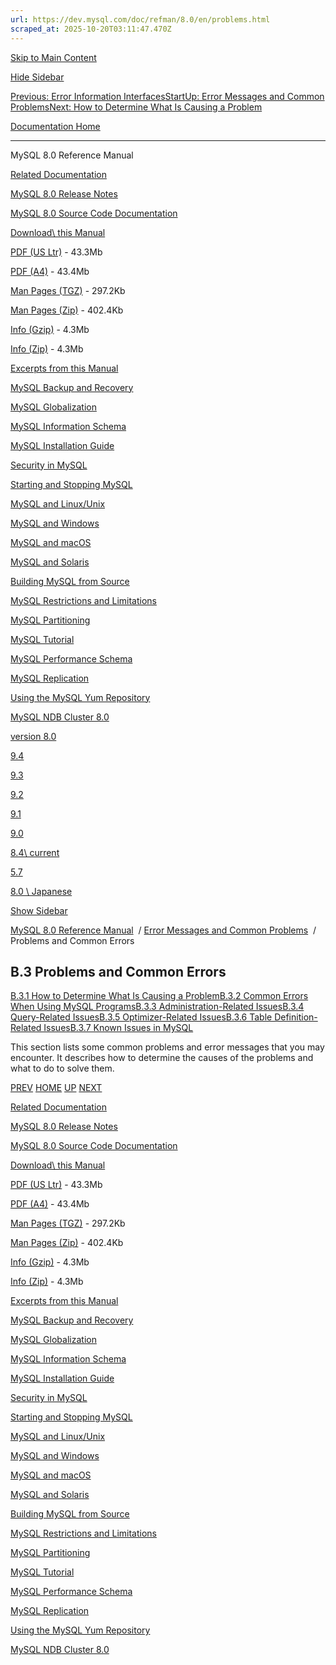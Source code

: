```yaml
---
url: https://dev.mysql.com/doc/refman/8.0/en/problems.html
scraped_at: 2025-10-20T03:11:47.470Z
---
```


[Skip to Main Content](https://dev.mysql.com/doc/refman/8.0/en/problems.html#main)

[Hide Sidebar](https://dev.mysql.com/doc/refman/8.0/en/problems.html "Hide Sidebar")

[Previous: Error Information Interfaces](https://dev.mysql.com/doc/refman/8.0/en/error-interfaces.html "Previous: Error Information Interfaces")[Start](https://dev.mysql.com/doc/refman/8.0/en/index.html "Start")[Up: Error Messages and Common Problems](https://dev.mysql.com/doc/refman/8.0/en/error-handling.html "Up: Error Messages and Common Problems")[Next: How to Determine What Is Causing a Problem](https://dev.mysql.com/doc/refman/8.0/en/what-is-crashing.html "Next: How to Determine What Is Causing a Problem")

[Documentation Home](https://dev.mysql.com/doc/)

* * *

MySQL 8.0 Reference Manual

[Related Documentation](https://dev.mysql.com/doc/refman/8.0/en/problems.html)

[MySQL 8.0 Release Notes](https://dev.mysql.com/doc/relnotes/mysql/8.0/en/)

[MySQL 8.0 Source Code Documentation](https://dev.mysql.com/doc/dev/mysql-server/latest/)

[Download\\
this Manual](https://dev.mysql.com/doc/refman/8.0/en/problems.html)

[PDF (US Ltr)](https://downloads.mysql.com/docs/refman-8.0-en.pdf)
\- 43.3Mb

[PDF (A4)](https://downloads.mysql.com/docs/refman-8.0-en.a4.pdf)
\- 43.4Mb

[Man Pages (TGZ)](https://downloads.mysql.com/docs/refman-8.0-en.man-gpl.tar.gz)
\- 297.2Kb

[Man Pages (Zip)](https://downloads.mysql.com/docs/refman-8.0-en.man-gpl.zip)
\- 402.4Kb

[Info (Gzip)](https://downloads.mysql.com/docs/mysql-8.0.info.gz)
\- 4.3Mb

[Info (Zip)](https://downloads.mysql.com/docs/mysql-8.0.info.zip)
\- 4.3Mb

[Excerpts from this Manual](https://dev.mysql.com/doc/refman/8.0/en/problems.html)

[MySQL Backup and Recovery](https://dev.mysql.com/doc/mysql-backup-excerpt/8.0/en/)

[MySQL Globalization](https://dev.mysql.com/doc/mysql-g11n-excerpt/8.0/en/)

[MySQL Information Schema](https://dev.mysql.com/doc/mysql-infoschema-excerpt/8.0/en/)

[MySQL Installation Guide](https://dev.mysql.com/doc/mysql-installation-excerpt/8.0/en/)

[Security in MySQL](https://dev.mysql.com/doc/mysql-security-excerpt/8.0/en/)

[Starting and Stopping MySQL](https://dev.mysql.com/doc/mysql-startstop-excerpt/8.0/en/)

[MySQL and Linux/Unix](https://dev.mysql.com/doc/mysql-linuxunix-excerpt/8.0/en/)

[MySQL and Windows](https://dev.mysql.com/doc/mysql-windows-excerpt/8.0/en/)

[MySQL and macOS](https://dev.mysql.com/doc/mysql-macos-excerpt/8.0/en/)

[MySQL and Solaris](https://dev.mysql.com/doc/mysql-solaris-excerpt/8.0/en/)

[Building MySQL from Source](https://dev.mysql.com/doc/mysql-sourcebuild-excerpt/8.0/en/)

[MySQL Restrictions and Limitations](https://dev.mysql.com/doc/mysql-reslimits-excerpt/8.0/en/)

[MySQL Partitioning](https://dev.mysql.com/doc/mysql-partitioning-excerpt/8.0/en/)

[MySQL Tutorial](https://dev.mysql.com/doc/mysql-tutorial-excerpt/8.0/en/)

[MySQL Performance Schema](https://dev.mysql.com/doc/mysql-perfschema-excerpt/8.0/en/)

[MySQL Replication](https://dev.mysql.com/doc/mysql-replication-excerpt/8.0/en/)

[Using the MySQL Yum Repository](https://dev.mysql.com/doc/mysql-repo-excerpt/8.0/en/)

[MySQL NDB Cluster 8.0](https://dev.mysql.com/doc/mysql-cluster-excerpt/8.0/en/)

[version 8.0](https://dev.mysql.com/doc/refman/8.0/en/problems.html)

[9.4](https://dev.mysql.com/doc/refman/9.4/en/problems.html)

[9.3](https://dev.mysql.com/doc/refman/9.3/en/problems.html)

[9.2](https://dev.mysql.com/doc/refman/9.2/en/problems.html)

[9.1](https://dev.mysql.com/doc/refman/9.1/en/problems.html)

[9.0](https://dev.mysql.com/doc/refman/9.0/en/problems.html)

[8.4\\
current](https://dev.mysql.com/doc/refman/8.4/en/problems.html)

[5.7](https://dev.mysql.com/doc/refman/5.7/en/problems.html)

[8.0 \\
Japanese](https://dev.mysql.com/doc/refman/8.0/ja/problems.html)

[Show Sidebar](https://dev.mysql.com/doc/refman/8.0/en/problems.html "Show Sidebar")

[MySQL 8.0 Reference Manual](https://dev.mysql.com/doc/refman/8.0/en/)  /
[Error Messages and Common Problems](https://dev.mysql.com/doc/refman/8.0/en/error-handling.html)  /
Problems and Common Errors


## B.3 Problems and Common Errors

[B.3.1 How to Determine What Is Causing a Problem](https://dev.mysql.com/doc/refman/8.0/en/what-is-crashing.html)[B.3.2 Common Errors When Using MySQL Programs](https://dev.mysql.com/doc/refman/8.0/en/common-errors.html)[B.3.3 Administration-Related Issues](https://dev.mysql.com/doc/refman/8.0/en/administration-issues.html)[B.3.4 Query-Related Issues](https://dev.mysql.com/doc/refman/8.0/en/query-issues.html)[B.3.5 Optimizer-Related Issues](https://dev.mysql.com/doc/refman/8.0/en/optimizer-issues.html)[B.3.6 Table Definition-Related Issues](https://dev.mysql.com/doc/refman/8.0/en/table-definition-issues.html)[B.3.7 Known Issues in MySQL](https://dev.mysql.com/doc/refman/8.0/en/known-issues.html)

This section lists some common problems and error messages that
you may encounter. It describes how to determine the causes of the
problems and what to do to solve them.

[PREV](https://dev.mysql.com/doc/refman/8.0/en/error-interfaces.html "Previous: Error Information Interfaces") [HOME](https://dev.mysql.com/doc/refman/8.0/en/index.html "Start") [UP](https://dev.mysql.com/doc/refman/8.0/en/error-handling.html "Up: Error Messages and Common Problems") [NEXT](https://dev.mysql.com/doc/refman/8.0/en/what-is-crashing.html "Next: How to Determine What Is Causing a Problem")

[Related Documentation](https://dev.mysql.com/doc/refman/8.0/en/problems.html)

[MySQL 8.0 Release Notes](https://dev.mysql.com/doc/relnotes/mysql/8.0/en/)

[MySQL 8.0 Source Code Documentation](https://dev.mysql.com/doc/dev/mysql-server/latest/)

[Download\\
this Manual](https://dev.mysql.com/doc/refman/8.0/en/problems.html)

[PDF (US Ltr)](https://downloads.mysql.com/docs/refman-8.0-en.pdf)
\- 43.3Mb

[PDF (A4)](https://downloads.mysql.com/docs/refman-8.0-en.a4.pdf)
\- 43.4Mb

[Man Pages (TGZ)](https://downloads.mysql.com/docs/refman-8.0-en.man-gpl.tar.gz)
\- 297.2Kb

[Man Pages (Zip)](https://downloads.mysql.com/docs/refman-8.0-en.man-gpl.zip)
\- 402.4Kb

[Info (Gzip)](https://downloads.mysql.com/docs/mysql-8.0.info.gz)
\- 4.3Mb

[Info (Zip)](https://downloads.mysql.com/docs/mysql-8.0.info.zip)
\- 4.3Mb

[Excerpts from this Manual](https://dev.mysql.com/doc/refman/8.0/en/problems.html)

[MySQL Backup and Recovery](https://dev.mysql.com/doc/mysql-backup-excerpt/8.0/en/)

[MySQL Globalization](https://dev.mysql.com/doc/mysql-g11n-excerpt/8.0/en/)

[MySQL Information Schema](https://dev.mysql.com/doc/mysql-infoschema-excerpt/8.0/en/)

[MySQL Installation Guide](https://dev.mysql.com/doc/mysql-installation-excerpt/8.0/en/)

[Security in MySQL](https://dev.mysql.com/doc/mysql-security-excerpt/8.0/en/)

[Starting and Stopping MySQL](https://dev.mysql.com/doc/mysql-startstop-excerpt/8.0/en/)

[MySQL and Linux/Unix](https://dev.mysql.com/doc/mysql-linuxunix-excerpt/8.0/en/)

[MySQL and Windows](https://dev.mysql.com/doc/mysql-windows-excerpt/8.0/en/)

[MySQL and macOS](https://dev.mysql.com/doc/mysql-macos-excerpt/8.0/en/)

[MySQL and Solaris](https://dev.mysql.com/doc/mysql-solaris-excerpt/8.0/en/)

[Building MySQL from Source](https://dev.mysql.com/doc/mysql-sourcebuild-excerpt/8.0/en/)

[MySQL Restrictions and Limitations](https://dev.mysql.com/doc/mysql-reslimits-excerpt/8.0/en/)

[MySQL Partitioning](https://dev.mysql.com/doc/mysql-partitioning-excerpt/8.0/en/)

[MySQL Tutorial](https://dev.mysql.com/doc/mysql-tutorial-excerpt/8.0/en/)

[MySQL Performance Schema](https://dev.mysql.com/doc/mysql-perfschema-excerpt/8.0/en/)

[MySQL Replication](https://dev.mysql.com/doc/mysql-replication-excerpt/8.0/en/)

[Using the MySQL Yum Repository](https://dev.mysql.com/doc/mysql-repo-excerpt/8.0/en/)

[MySQL NDB Cluster 8.0](https://dev.mysql.com/doc/mysql-cluster-excerpt/8.0/en/)